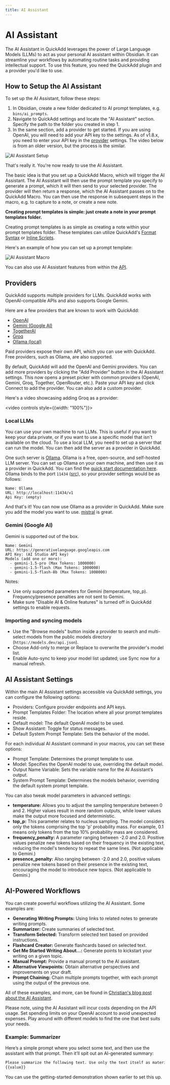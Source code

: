 ```yaml
---
title: AI Assistant
---
```


# AI Assistant

The AI Assistant in QuickAdd leverages the power of Large Language Models (LLMs) to act as your personal AI assistant within Obsidian. It can streamline your workflows by automating routine tasks and providing intellectual support. To use this feature, you need the QuickAdd plugin and a provider you'd like to use.

## How to Setup the AI Assistant

To set up the AI Assistant, follow these steps:

1. In Obsidian, create a new folder dedicated to AI prompt templates, e.g. `bins/ai_prompts`.
2. Navigate to QuickAdd settings and locate the "AI Assistant" section. Specify the path to the folder you created in step 1.
3. In the same section, add a provider to get started. If you are using OpenAI, you will need to add your API key to the settings. As of v1.8.x, you need to enter your API key in the [provider](#providers) settings. The video below is from an older version, but the process is the similar.

![AI Assistant Setup](./Images/AI_Assistant_Setup.gif)

That's really it. You're now ready to use the AI Assistant.

The basic idea is that you set up a QuickAdd Macro, which will trigger the AI Assistant.
The AI Assistant will then use the prompt template you specify to generate a prompt, which it will then send to your selected provider.
The provider will then return a response, which the AI Assistant passes on to the QuickAdd Macro.
You can then use the response in subsequent steps in the macro, e.g. to capture to a note, or create a new note.

**Creating prompt templates is simple: just create a note in your prompt templates folder.**

Creating prompt templates is as simple as creating a note within your prompt templates folder. These templates can utilize QuickAdd's [Format Syntax](./FormatSyntax.md) or [Inline Scripts](./InlineScripts.md).

Here's an example of how you can set up a prompt template:

![AI Assistant Macro](./Images/AI_Assistant_Macro.gif)

You can also use AI Assistant features from within the [API](./QuickAddAPI.md).

## Providers

QuickAdd supports multiple providers for LLMs.
QuickAdd works with OpenAI-compatible APIs and also supports Google Gemini.

Here are a few providers that are known to work with QuickAdd:

-   [OpenAI](https://openai.com)
-   [Gemini (Google AI)](https://ai.google.dev)
-   [TogetherAI](https://www.together.ai)
-   [Groq](https://groq.com)
-   [Ollama (local)](https://ollama.com)

Paid providers expose their own API, which you can use with QuickAdd. Free providers, such as Ollama, are also supported.

By default, QuickAdd will add the OpenAI and Gemini providers. You can add more providers by clicking the "Add Provider" button in the AI Assistant settings. This now opens a preset picker with common providers (OpenAI, Gemini, Groq, Together, OpenRouter, etc.). Paste your API key and click Connect to add the provider. You can also add a custom provider.

Here's a video showcasing adding Groq as a provider:

<video controls style={{width: "100%"}}>

  <source src="https://github.com/chhoumann/quickadd/assets/29108628/493b556a-a8cd-4445-aa39-054d379c7bb9" type="video/mp4"/>
</video>

### Local LLMs

You can use your own machine to run LLMs. This is useful if you want to keep your data private, or if you want to use a specific model that isn't available on the cloud.
To use a local LLM, you need to set up a server that can run the model.
You can then add the server as a provider in QuickAdd.

One such server is [Ollama](https://ollama.com). Ollama is a free, open-source, and self-hosted LLM server. You can set up Ollama on your own machine, and then use it as a provider in QuickAdd.
You can find the [quick start documentation here](https://github.com/ollama/ollama/blob/main/README.md#quickstart).
Ollama binds to the port `11434` ([src](https://github.com/ollama/ollama/blob/main/docs/faq.md#how-can-i-expose-ollama-on-my-network)), so your provider settings would be as follows:

```
Name: Ollama
URL: http://localhost:11434/v1
Api Key: (empty)
```

And that's it! You can now use Ollama as a provider in QuickAdd.
Make sure you add the model you want to use. [mistral](https://ollama.com/library/mistral) is great.

### Gemini (Google AI)

Gemini is supported out of the box.

```
Name: Gemini
URL: https://generativelanguage.googleapis.com
API Key: (AI Studio API key)
Models (add one or more):
  - gemini-1.5-pro (Max Tokens: 1000000)
  - gemini-1.5-flash (Max Tokens: 1000000)
  - gemini-1.5-flash-8b (Max Tokens: 1000000)
```

Notes:

- Use only supported parameters for Gemini (temperature, top_p). Frequency/presence penalties are not sent to Gemini.
- Make sure "Disable AI & Online features" is turned off in QuickAdd settings to enable requests.

### Importing and syncing models

- Use the "Browse models" button inside a provider to search and multi-select models from the public models directory (`https://models.dev/api.json`).
- Choose Add-only to merge or Replace to overwrite the provider's model list.
- Enable Auto-sync to keep your model list updated; use Sync now for a manual refresh.

## AI Assistant Settings

Within the main AI Assistant settings accessible via QuickAdd settings, you can configure the following options:

-   Providers: Configure provider endpoints and API keys.
-   Prompt Templates Folder: The location where all your prompt templates reside.
-   Default model: The default OpenAI model to be used.
-   Show Assistant: Toggle for status messages.
-   Default System Prompt Template: Sets the behavior of the model.

For each individual AI Assistant command in your macros, you can set these options:

-   Prompt Template: Determines the prompt template to use.
-   Model: Specifies the OpenAI model to use, overriding the default model.
-   Output Name Variable: Sets the variable name for the AI Assistant’s output.
-   System Prompt Template: Determines the models behavior, overriding the default system prompt template.

You can also tweak model parameters in advanced settings:

-   **temperature:** Allows you to adjust the sampling temperature between 0 and 2. Higher values result in more random outputs, while lower values make the output more focused and deterministic.
-   **top_p:** This parameter relates to nucleus sampling. The model considers only the tokens comprising the top 'p' probability mass. For example, 0.1 means only tokens from the top 10% probability mass are considered.
-   **frequency_penalty:** A parameter ranging between -2.0 and 2.0. Positive values penalize new tokens based on their frequency in the existing text, reducing the model's tendency to repeat the same lines. (Not applicable to Gemini.)
-   **presence_penalty:** Also ranging between -2.0 and 2.0, positive values penalize new tokens based on their presence in the existing text, encouraging the model to introduce new topics. (Not applicable to Gemini.)

## AI-Powered Workflows

You can create powerful workflows utilizing the AI Assistant. Some examples are:

-   **Generating Writing Prompts:** Using links to related notes to generate writing prompts.
-   **Summarizer:** Create summaries of selected text.
-   **Transform Selected:** Transform selected text based on provided instructions.
-   **Flashcard Creator:** Generate flashcards based on selected text.
-   **Get Me Started Writing About…:** Generate points to kickstart your writing on a given topic.
-   **Manual Prompt:** Provide a manual prompt to the AI assistant.
-   **Alternative Viewpoints:** Obtain alternative perspectives and improvements on your draft.
-   **Prompt Chaining:** Chain multiple prompts together, with each prompt using the output of the previous one.

All of these examples, and more, can be found in [Christian's blog post about the AI Assistant](https://bagerbach.com/blog/obsidian-ai).

Please note, using the AI Assistant will incur costs depending on the API usage. Set spending limits on your OpenAI account to avoid unexpected expenses. Play around with different models to find the one that best suits your needs.

### Example: Summarizer

Here’s a simple prompt where you select some text, and then use the assistant with that prompt.
Then it’ll spit out an AI-generated summary:

```markdown
Please summarize the following text. Use only the text itself as material for summarization, and do not add anything new. Rewrite this for brevity, in outline form:
{{value}}
```

You can use the getting-started demonstration shown earlier to set this up.
